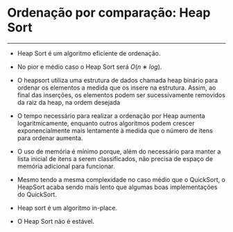 # Ordenação por comparação: Heap Sort
---------------

- Heap Sort é um algoritmo eficiente de ordenação.

- No pior e médio caso o Heap Sort será $O(n∗log)$.

- O heapsort utiliza uma estrutura de dados chamada heap binário para ordenar os elementos a medida que os insere na estrutura. Assim, ao final das inserções, os elementos podem ser sucessivamente removidos da raiz da heap, na ordem desejada

- O tempo necessário para realizar a ordenação por Heap aumenta logaritmicamente, enquanto outros algoritmos podem crescer exponencialmente mais lentamente à medida que o número de itens para ordenar aumenta.

- O uso de memória é mínimo porque, além do necessário para manter a lista inicial de itens a serem classificados, não precisa de espaço de memória adicional para funcionar.

-  Mesmo tendo a mesma complexidade no caso médio que o QuickSort, o HeapSort acaba sendo mais lento que algumas boas implementações do QuickSort. 

- Heap sort é um algoritmo in-place.

- O Heap Sort não é estável.
